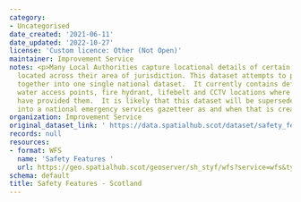 ```yaml
---
category:
- Uncategorised
date_created: '2021-06-11'
date_updated: '2022-10-27'
license: 'Custom licence: Other (Not Open)'
maintainer: Improvement Service
notes: <p>Many Local Authorities capture locational details of certain safety features
  located across their area of jurisdiction. This dataset attempts to pull those features
  together into one single national dataset.  It currently contains defibrillator,
  water access points, fire hydrant, lifebelt and CCTV locations where local authorities
  have provided them.  It is likely that this dataset will be superseded and/ or conflated
  into a national emergency services gazetteer as and when that is created.</p>
organization: Improvement Service
original_dataset_link: ' https://data.spatialhub.scot/dataset/safety_features-is'
records: null
resources:
- format: WFS
  name: 'Safety Features '
  url: https://geo.spatialhub.scot/geoserver/sh_styf/wfs?service=wfs&typeName=sh_styf:pub_styf
schema: default
title: Safety Features - Scotland
---
```

